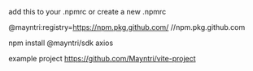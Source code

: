 add this to your .npmrc or create a new .npmrc

@mayntri:registry=https://npm.pkg.github.com/
//npm.pkg.github.com

npm install @mayntri/sdk axios


example project https://github.com/Mayntri/vite-project